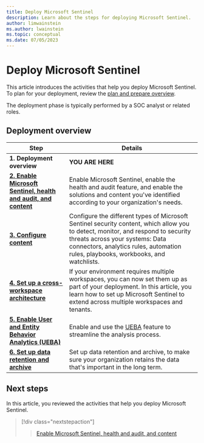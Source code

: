 ```yaml
---
title: Deploy Microsoft Sentinel
description: Learn about the steps for deploying Microsoft Sentinel.
author: limwainstein
ms.author: lwainstein
ms.topic: conceptual
ms.date: 07/05/2023
---
```

# Deploy Microsoft Sentinel

This article introduces the activities that help you deploy Microsoft Sentinel. To plan for your deployment, review the [plan and prepare overview](prerequisites.md).

The deployment phase is typically performed by a SOC analyst or related roles.

## Deployment overview

| Step | Details |
| --------- | ------- |
| **1. Deployment overview** | **YOU ARE HERE** |
| [**2. Enable Microsoft Sentinel, health and audit, and content**](enable-sentinel-features-content.md) | Enable Microsoft Sentinel, enable the health and audit feature, and enable the solutions and content you've identified according to your organization's needs. |
| [**3. Configure content**](configure-content.md) | Configure the different types of Microsoft Sentinel security content, which allow you to detect, monitor, and respond to security threats across your systems: Data connectors, analytics rules, automation rules, playbooks, workbooks, and watchlists. |
| [**4. Set up a cross-workspace architecture**](use-multiple-workspaces.md) |If your environment requires multiple workspaces, you can now set them up as part of your deployment. In this article, you learn how to set up Microsoft Sentinel to extend across multiple workspaces and tenants. |
| [**5. Enable User and Entity Behavior Analytics (UEBA)**](enable-entity-behavior-analytics.md) | Enable and use the [UEBA](identify-threats-with-entity-behavior-analytics.md) feature to streamline the analysis process.  |
| [**6. Set up data retention and archive**](configure-data-retention-archive.md) |Set up data retention and archive, to make sure your organization retains the data that's important in the long term.  |

## Next steps

In this article, you reviewed the activities that help you deploy Microsoft Sentinel.

> [!div class="nextstepaction"]
> >[Enable Microsoft Sentinel, health and audit, and content](enable-sentinel-features-content.md)